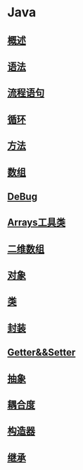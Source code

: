 # Java

## [概述](/back/java/javaOverview)

## [语法](/back/java/javaGrammar)

## [流程语句](/back/java/javaStatement)

## [循环](/back/java/javaCirculate)

## [方法](/back/java/javaMethod)

## [数组](/back/java/javaArray)

## [DeBug](/back/java/javaDeBug)

## [Arrays工具类](/back/java/javaArraysTools)

## [二维数组](/back/java/javaTwoDiArray)

## [对象](/back/java/javaObject)

## [类](/back/java/javaPublic)

## [封装](/back/java/javaEncapsulation)

## [Getter&&Setter](/back/java/javaGetSet)

## [抽象](/back/java/javaAbstract)

## [耦合度](/back/java/javaCoupling)

## [构造器](/back/java/javaConstructor)

## [继承](/back/java/javaInherit)

